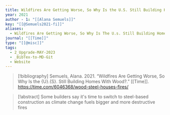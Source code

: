 ```yaml
---
title: Wildfires Are Getting Worse, So Why Is the U.S. Still Building Homes With Wood?
year: 2021
author - 1: "[[Alana Semuels]]"
key: "[[@Semuels2021-fi]]"
aliases:
  - Wildfires Are Getting Worse, So Why Is The U.s. Still Building Homes With Wood?
journal: "[[Time]]"
type: "[[@misc]]"
tags:
  - 2_Upgrade-MAY-2023
  - _BibTex-to-MD-Git
  - Website
---
```


> [!bibliography]
> Semuels, Alana. 2021. “Wildfires Are Getting Worse, So Why Is the {U}.{S}. Still Building Homes With Wood?.” [[Time]]. https://time.com/6046368/wood-steel-houses-fires/

> [!abstract]
> Some builders say it's time to switch to steel-based construction as climate change fuels bigger and more destructive fires